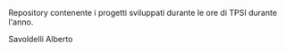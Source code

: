 Repository contenente i progetti sviluppati durante le ore di TPSI durante l'anno.

Savoldelli Alberto
